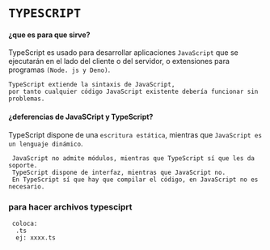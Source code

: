 # `TYPESCRIPT`

#### ¿que es para que sirve?

TypeScript es usado para desarrollar aplicaciones `JavaScript` que se ejecutarán en el lado del cliente o del servidor, o extensiones para programas `(Node. js y Deno)`.

```
TypeScript extiende la sintaxis de JavaScript,
por tanto cualquier código JavaScript existente debería funcionar sin problemas.
```

#### ¿deferencias de JavaSCript y TypeScript?

TypeScript dispone de una `escritura estática`, mientras que `JavaScript es un lenguaje dinámico`.

```
 JavaScript no admite módulos, mientras que TypeScript sí que les da soporte.
 TypeScript dispone de interfaz, mientras que JavaScript no.
 En TypeScript sí que hay que compilar el código, en JavaScript no es necesario.
```

### para hacer archivos typesciprt

```
 coloca:
  .ts
  ej: xxxx.ts
```
